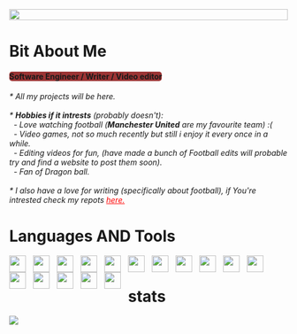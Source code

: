 <div style= "display:flex;justify-content:center;width:100%;"> <img style="width:100%" src="https://qph.cf2.quoracdn.net/main-qimg-10e9e858f1ac5006bc09d5cc5f440478"> </div>
<h1>Bit About Me</h1>
<h4><span style="background: #9B3434;  border-radius: 5px; "><b>Software Engineer / Writer / Video editor</b></span></h4> 
<h6>
    * All my projects will be here.<br><br>
    * <b><i>Hobbies if it intrests</i></b> (probably doesn't):<br>
    &nbsp;&nbsp;- Love watching football (<b>Manchester United</b> are my favourite team) :(<br>
    &nbsp;&nbsp;- Video games, not so much recently but still i enjoy it every once in a while.<br>
    &nbsp;&nbsp;- Editing videos for fun, (have made a bunch of Football edits will probable try and find a website to post them soon). <br>
    &nbsp;&nbsp;- Fan of Dragon ball. <br> <br>
    * I also have a love for writing (specifically about football), if You're intrested check my repots <a href="www.medium.com/@m1902p" style="color:red">here.</a> <br>
</h7>

<h1>Languages AND Tools</h1>

<img align="left" width="30px" style="padding-right:10px;" src="https://cdn.jsdelivr.net/gh/devicons/devicon/icons/java/java-original.svg"/>
<img align="left" width="30px" style="padding-right:10px;" src="https://cdn.jsdelivr.net/gh/devicons/devicon/icons/typescript/typescript-plain.svg" />
<img align="left" width="30px" style="padding-right:10px;" src="https://cdn.jsdelivr.net/gh/devicons/devicon/icons/angularjs/angularjs-plain.svg" />
<img align="left" width="30px" style="padding-right:10px;" src="https://cdn.jsdelivr.net/gh/devicons/devicon/icons/linux/linux-original.svg" />
<img align="left" width="30px" style="padding-right:10px;" src="https://cdn.jsdelivr.net/gh/devicons/devicon/icons/html5/html5-plain.svg" />
<img align="left" width="30px" style="padding-right:10px;" src="https://cdn.jsdelivr.net/gh/devicons/devicon/icons/css3/css3-plain.svg" />
<img align="left" width="30px" style="padding-right:10px;" src="https://cdn.jsdelivr.net/gh/devicons/devicon/icons/javascript/javascript-plain.svg" />
<img align="left" width="30px" style="padding-right:10px;" src="https://cdn.jsdelivr.net/gh/devicons/devicon/icons/nodejs/nodejs-original.svg" />
<img align="left" width="30px" style="padding-right:10px;" src="https://cdn.jsdelivr.net/gh/devicons/devicon/icons/python/python-plain.svg" />
<img align="left" width="30px" style="padding-right:10px;" src="https://cdn.jsdelivr.net/gh/devicons/devicon/icons/github/github-original.svg" />
<img align="left" width="30px" style="padding-right:10px;" src="https://cdn.jsdelivr.net/gh/devicons/devicon/icons/bash/bash-original.svg" />
<img align="left" width="30px" style="padding-right:10px;" src="https://cdn.jsdelivr.net/gh/devicons/devicon@latest/icons/mysql/mysql-original-wordmark.svg" />
<img align="left" width="30px" style="padding-right:10px;" src="https://cdn.jsdelivr.net/gh/devicons/devicon@latest/icons/mongodb/mongodb-original-wordmark.svg" />
<img align="left" width="30px" style="padding-right:10px;" src="https://cdn.jsdelivr.net/gh/devicons/devicon@latest/icons/selenium/selenium-original.svg" />
<img align="left" width="30px" style="padding-right:10px;" src="https://cdn.jsdelivr.net/gh/devicons/devicon@latest/icons/androidstudio/androidstudio-original-wordmark.svg" />
<img align="left" width="30px" style="padding-right:10px;" src="https://cdn.jsdelivr.net/gh/devicons/devicon@latest/icons/php/php-plain.svg" /><br/>

<h1>stats</h1>
<p><img align=center src="https://github-readme-stats.vercel.app/api?username=hajoujf&show_icons=true&hide=contribs,prs&cache_seconds=86400&theme=holi"></p>

